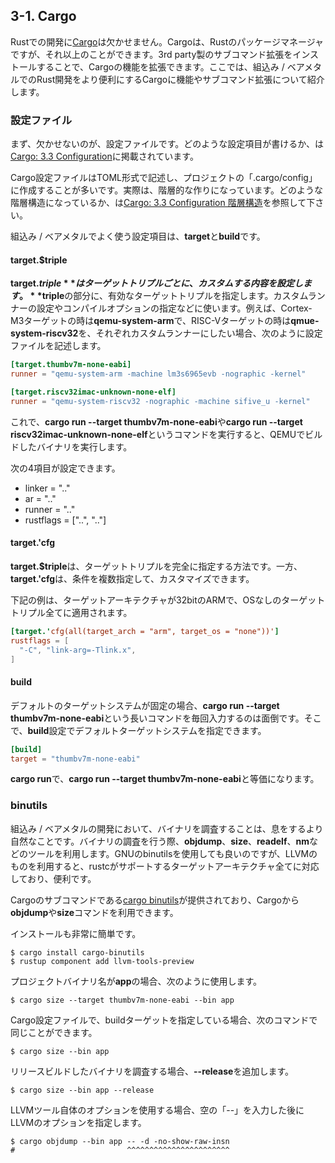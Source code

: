 ## 3-1. Cargo

Rustでの開発に[Cargo]は欠かせません。Cargoは、Rustのパッケージマネージャですが、それ以上のことができます。3rd party製のサブコマンド拡張をインストールすることで、Cargoの機能を拡張できます。ここでは、組込み / ベアメタルでのRust開発をより便利にするCargoに機能やサブコマンド拡張について紹介します。

[Cargo]: https://doc.rust-lang.org/cargo/index.html

### 設定ファイル

まず、欠かせないのが、設定ファイルです。どのような設定項目が書けるか、は[Cargo: 3.3 Configuration]に掲載されています。

[Cargo: 3.3 Configuration]: https://doc.rust-lang.org/cargo/reference/config.html

Cargo設定ファイルはTOML形式で記述し、プロジェクトの「.cargo/config」に作成することが多いです。実際は、階層的な作りになっています。どのような階層構造になっているか、は[Cargo: 3.3 Configuration 階層構造]を参照して下さい。

[Cargo: 3.3 Configuration 階層構造]: https://doc.rust-lang.org/cargo/reference/config.html#hierarchical-structure

組込み / ベアメタルでよく使う設定項目は、**target**と**build**です。

#### target.$triple

**target.$triple**はターゲットトリプルごとに、カスタムする内容を設定します。**$triple**の部分に、有効なターゲットトリプルを指定します。カスタムランナーの設定やコンパイルオプションの指定などに使います。例えば、Cortex-M3ターゲットの時は**qemu-system-arm**で、RISC-Vターゲットの時は**qmue-system-riscv32**を、それぞれカスタムランナーにしたい場合、次のように設定ファイルを記述します。

```toml
[target.thumbv7m-none-eabi]
runner = "qemu-system-arm -machine lm3s6965evb -nographic -kernel"

[target.riscv32imac-unknown-none-elf]
runner = "qemu-system-riscv32 -nographic -machine sifive_u -kernel"
```

これで、**cargo run --target thumbv7m-none-eabi**や**cargo run --target riscv32imac-unknown-none-elf**というコマンドを実行すると、QEMUでビルドしたバイナリを実行します。

次の4項目が設定できます。

- linker = ".."
- ar = ".."
- runner = ".."
- rustflags = ["..", ".."]

#### target.'cfg

**target.$triple**は、ターゲットトリプルを完全に指定する方法です。一方、**target.'cfg**は、条件を複数指定して、カスタマイズできます。

下記の例は、ターゲットアーキテクチャが32bitのARMで、OSなしのターゲットトリプル全てに適用されます。

```toml
[target.'cfg(all(target_arch = "arm", target_os = "none"))']
rustflags = [
  "-C", "link-arg=-Tlink.x",
]
```

#### build

デフォルトのターゲットシステムが固定の場合、**cargo run --target thumbv7m-none-eabi**という長いコマンドを毎回入力するのは面倒です。そこで、**build**設定でデフォルトターゲットシステムを指定できます。

```toml
[build]
target = "thumbv7m-none-eabi"
```

**cargo run**で、**cargo run --target thumbv7m-none-eabi**と等価になります。

### binutils

組込み / ベアメタルの開発において、バイナリを調査することは、息をするより自然なことです。バイナリの調査を行う際、**objdump**、**size**、**readelf**、**nm**などのツールを利用します。GNUのbinutilsを使用しても良いのですが、LLVMのものを利用すると、rustcがサポートするターゲットアーキテクチャ全てに対応しており、便利です。

Cargoのサブコマンドである[cargo binutils]が提供されており、Cargoから**objdump**や**size**コマンドを利用できます。

[cargo binutils]: https://github.com/rust-embedded/cargo-binutils

インストールも非常に簡単です。

```
$ cargo install cargo-binutils
$ rustup component add llvm-tools-preview
```

プロジェクトバイナリ名が**app**の場合、次のように使用します。

```
$ cargo size --target thumbv7m-none-eabi --bin app
```

Cargo設定ファイルで、buildターゲットを指定している場合、次のコマンドで同じことができます。

```
$ cargo size --bin app
```

リリースビルドしたバイナリを調査する場合、**--release**を追加します。

```
$ cargo size --bin app --release
```

LLVMツール自体のオプションを使用する場合、空の「--」を入力した後にLLVMのオプションを指定します。

```
$ cargo objdump --bin app -- -d -no-show-raw-insn
#                         ^^^^^^^^^^^^^^^^^^^^^^^
```
